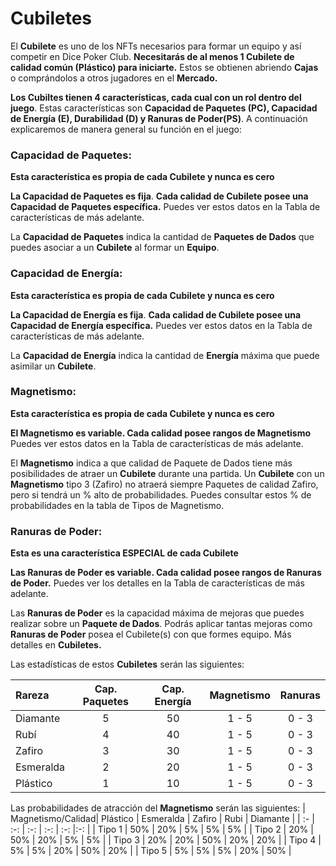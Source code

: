 # Cubiletes

El **Cubilete** es uno de los NFTs necesarios para formar un equipo y así competir en Dice Poker Club. **Necesitarás de al menos 1 Cubilete de calidad común (Plástico) para iniciarte.** Estos se obtienen abriendo **Cajas** o comprándolos a otros jugadores en el **Mercado.**

**Los Cubiltes tienen 4 características, cada cual con un rol dentro del juego**.
Estas características son **Capacidad de Paquetes (PC), Capacidad de Energía (E), Durabilidad (D) y Ranuras de Poder(PS)**. A continuación explicaremos de manera general su función en el juego:

### **Capacidad de Paquetes:**

**Esta característica es propia de cada Cubilete y nunca es cero**

**La Capacidad de Paquetes es fija**. **Cada calidad de Cubilete posee una Capacidad de Paquetes específica.** Puedes ver estos datos en la Tabla de características de más adelante.

La **Capacidad de Paquetes** indica la cantidad de **Paquetes de Dados** que puedes asociar a un **Cubilete** al formar un **Equipo**.

### **Capacidad de Energía:**

**Esta característica es propia de cada Cubilete y nunca es cero**

**La Capacidad de Energía es fija**. **Cada calidad de Cubilete posee una Capacidad de Energía específica.** Puedes ver estos datos en la Tabla de características de más adelante.

La **Capacidad de Energía** indica la cantidad de **Energía** máxima que puede asimilar un **Cubilete**.

### **Magnetismo:**
**Esta característica es propia de cada Cubilete y nunca es cero**

**El Magnetismo es variable. Cada calidad posee rangos de Magnetismo** Puedes ver estos datos en la Tabla de características de más adelante.

El **Magnetismo** indica a que calidad de Paquete de Dados tiene más posibilidades de atraer un **Cubilete** durante una partida. Un **Cubilete** con un **Magnetismo** tipo 3 (Zafiro) no atraerá siempre Paquetes de calidad Zafiro, pero si tendrá un % alto de probabilidades. Puedes consultar estos % de probabilidades en la tabla de Tipos de Magnetismo.
### Ranuras de Poder:

**Esta es una característica ESPECIAL de cada Cubilete** 

**Las Ranuras de Poder es variable. Cada calidad posee rangos de Ranuras de Poder.** Puedes ver los detalles en la Tabla de características de más adelante.

Las **Ranuras de Poder** es la capacidad máxima de mejoras que puedes realizar sobre un **Paquete de Dados**. Podrás aplicar tantas mejoras como **Ranuras de Poder** posea el Cubilete(s) con que formes equipo. Más detalles en **Cubiletes.**

Las estadísticas de estos **Cubiletes** serán las siguientes:

| Rareza    | Cap. Paquetes | Cap. Energía | Magnetismo | Ranuras  |
| :-        |  :-:          | :-:          | :-:        | :-:      |
| Diamante  | 5             | 50           | 1 - 5      | 0 - 3    |
| Rubí      | 4             | 40           | 1 - 5      | 0 - 3    |
| Zafiro    | 3             | 30           | 1 - 5      | 0 - 3    |
| Esmeralda | 2             | 20           | 1 - 5      | 0 - 3    |
| Plástico  | 1             | 10           | 1 - 5      | 0 - 3    |          


Las probabilidades de atracción del **Magnetismo** serán las siguientes:
| Magnetismo/Calidad| Plástico | Esmeralda | Zafiro     | Rubi     | Diamante |
| :-                | :-:      | :-:       | :-:        | :-:      |:-:       |
| Tipo 1            | 50%      | 20%       | 5%         | 5%       | 5%       |
| Tipo 2            | 20%      | 50%       | 20%        | 5%       | 5%       |
| Tipo 3            | 20%      | 20%       | 50%        | 20%      | 20%      |
| Tipo 4            | 5%       | 5%        | 20%        | 50%      | 20%      |
| Tipo 5            | 5%       | 5%        | 5%         | 20%      | 50%      |

